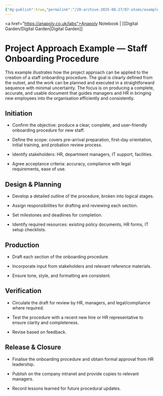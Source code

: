```yaml
---
{"dg-publish":true,"permalink":"/20-archive-2025-08-27/07-atoms/example-of-the-project-approach/","created":"2025-08-15T07:44:56.458+01:00","updated":"2025-08-20T12:37:31.577+01:00"}
---
```


<a href="https://anapoly.co.uk/labs">Anapoly Notebook</a> | [[Digital Garden/Digital Garden\|Digital Garden]] 

# Project Approach Example — Staff Onboarding Procedure

This example illustrates how the project approach can be applied to the creation of a staff onboarding procedure. The goal is clearly defined from the outset, and the work can be planned and executed in a straightforward sequence with minimal uncertainty. The focus is on producing a complete, accurate, and usable document that guides managers and HR in bringing new employees into the organisation efficiently and consistently.

## Initiation

- Confirm the objective: produce a clear, complete, and user-friendly onboarding procedure for new staff.
    
- Define the scope: covers pre-arrival preparation, first-day orientation, initial training, and probation review process.
    
- Identify stakeholders: HR, department managers, IT support, facilities.
    
- Agree acceptance criteria: accuracy, compliance with legal requirements, ease of use.
    

## Design & Planning

- Develop a detailed outline of the procedure, broken into logical stages.
    
- Assign responsibilities for drafting and reviewing each section.
    
- Set milestones and deadlines for completion.
    
- Identify required resources: existing policy documents, HR forms, IT setup checklists.
    

## Production

- Draft each section of the onboarding procedure.
    
- Incorporate input from stakeholders and relevant reference materials.
    
- Ensure tone, style, and formatting are consistent.
    

## Verification

- Circulate the draft for review by HR, managers, and legal/compliance where required.
    
- Test the procedure with a recent new hire or HR representative to ensure clarity and completeness.
    
- Revise based on feedback.
    

## Release & Closure

- Finalise the onboarding procedure and obtain formal approval from HR leadership.
    
- Publish on the company intranet and provide copies to relevant managers.
    
- Record lessons learned for future procedural updates.